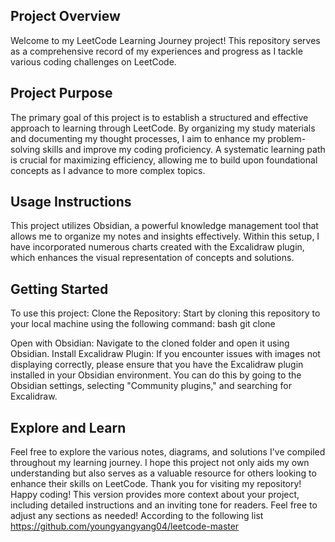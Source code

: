 ## Project Overview
Welcome to my LeetCode Learning Journey project! This repository serves as a comprehensive record of my experiences and progress as I tackle various coding challenges on LeetCode.
## Project Purpose
The primary goal of this project is to establish a structured and effective approach to learning through LeetCode. By organizing my study materials and documenting my thought processes, I aim to enhance my problem-solving skills and improve my coding proficiency. A systematic learning path is crucial for maximizing efficiency, allowing me to build upon foundational concepts as I advance to more complex topics.
## Usage Instructions
This project utilizes Obsidian, a powerful knowledge management tool that allows me to organize my notes and insights effectively. Within this setup, I have incorporated numerous charts created with the Excalidraw plugin, which enhances the visual representation of concepts and solutions.
## Getting Started
To use this project:
Clone the Repository: Start by cloning this repository to your local machine using the following command:
bash
git clone <repository-url>

Open with Obsidian: Navigate to the cloned folder and open it using Obsidian.
Install Excalidraw Plugin: If you encounter issues with images not displaying correctly, please ensure that you have the Excalidraw plugin installed in your Obsidian environment. You can do this by going to the Obsidian settings, selecting "Community plugins," and searching for Excalidraw.
## Explore and Learn
Feel free to explore the various notes, diagrams, and solutions I've compiled throughout my learning journey. I hope this project not only aids my own understanding but also serves as a valuable resource for others looking to enhance their skills on LeetCode. Thank you for visiting my repository! Happy coding! This version provides more context about your project, including detailed instructions and an inviting tone for readers. Feel free to adjust any sections as needed!
According to the following list
https://github.com/youngyangyang04/leetcode-master

